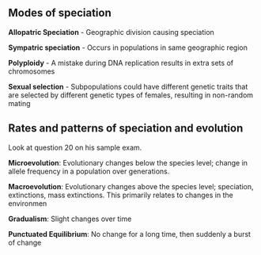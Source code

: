 ## Modes of speciation

**Allopatric Speciation** - Geographic division causing speciation

**Sympatric speciation** - Occurs in populations in same geographic region

**Polyploidy** - A mistake during DNA replication results in extra sets of chromosomes

**Sexual selection** - Subpopulations could have different genetic traits that are selected by different genetic types of females, resulting in non-random mating


## Rates and patterns of speciation and evolution

Look at question 20 on his sample exam.

**Microevolution**: Evolutionary changes below the species level; change in allele frequency in a population over generations.

**Macroevolution**:  Evolutionary changes above the species level; speciation, extinctions, mass extinctions. This primarily relates to changes in the environmen

**Gradualism**: Slight changes over time

**Punctuated Equilibrium**: No change for a long time, then suddenly a burst of change

